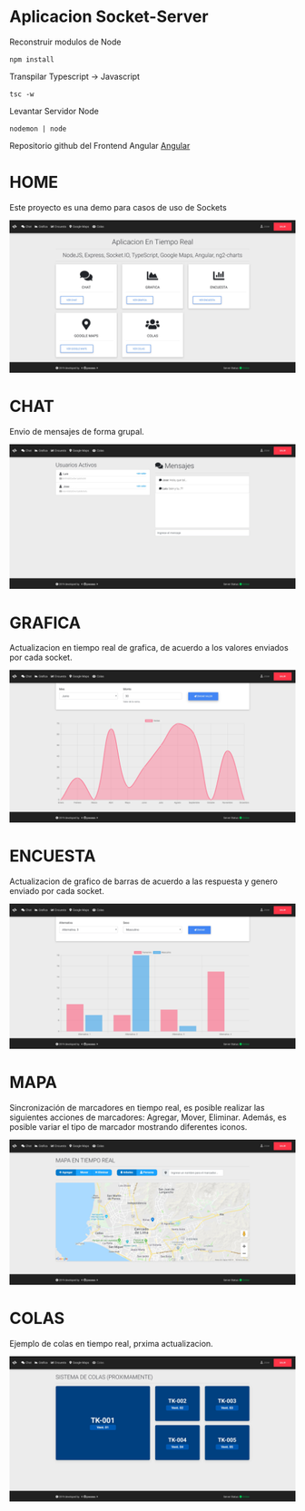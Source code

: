 # Aplicacion Socket-Server

Reconstruir modulos de Node
```
npm install
```

Transpilar Typescript -> Javascript
```
tsc -w
```

Levantar Servidor Node
```
nodemon | node
```
Repositorio github del Frontend Angular [Angular](https://github.com/josseas/ng-socket)


# HOME

Este proyecto es una demo para casos de uso de Sockets

![Home](https://github.com/josseas/ng-socket/blob/master/src/assets/capturas/home.jpg)

# CHAT

Envio de mensajes de forma grupal.

![Chat](https://github.com/josseas/ng-socket/blob/master/src/assets/capturas/chat.jpg)

# GRAFICA

 Actualizacion en tiempo real de grafica, de acuerdo a los valores enviados por cada socket.

![Grafica](https://github.com/josseas/ng-socket/blob/master/src/assets/capturas/grafica.jpg)

# ENCUESTA

Actualizacion de grafico de barras de acuerdo a las respuesta y genero enviado por cada socket.

![Encuesta](https://github.com/josseas/ng-socket/blob/master/src/assets/capturas/encuesta.jpg)

# MAPA

Sincronización de marcadores en tiempo real, es posible realizar las siguientes acciones de marcadores: Agregar, Mover, Eliminar. Además, es posible variar el tipo de marcador mostrando diferentes iconos.

![Mapa](https://github.com/josseas/ng-socket/blob/master/src/assets/capturas/mapa.jpg)

# COLAS

Ejemplo de colas en tiempo real, prxima actualizacion.

![Colas](https://github.com/josseas/ng-socket/blob/master/src/assets/capturas/colas.jpg)
